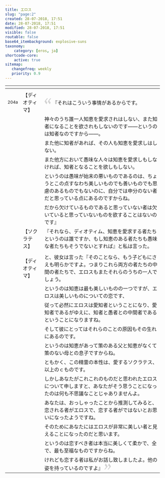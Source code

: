 ```yaml
---
title: エロス
slug: "page:2"
created: 28-07-2018, 17:51
date: 28-07-2018, 17:51
modified: 28-07-2018, 17:51
visible: false
routable: false
base64_itembackground: explosive-suns
taxonomy:
    category: [eros, ja]
shortcode-core:
    active: true
sitemap:
   changefreq: weekly
   priority: 0.9
---
```


<div id="translation-text-rousi" markdown="1">

| <span hidden>hidden</span> | <span hidden>hidden</span> | <span hidden>hidden</span> |
| - | - | - |
|  | <span hidden>hidden</span> | <span hidden>hidden</span> |
| <sup>204a</sup> | 【ディオ<wbr>ティマ】 | <span><svg xmlns="http://www.w3.org/2000/svg" width="22px" height="22px" viewBox="0 0 78 78" fill="lightgrey" opacity="1"><path d="M76.5 9.0009L57.0898 32.605c-.88226 1.10283-.88226 1.54397-.88226 1.76454 0 1.10286 1.76455 3.30857 2.8674 4.632l13.0167 14.99877L61.50123 74.9545 50.4727 59.51456c-2.87047-3.97028-10.80793-15.88413-10.80793-19.19267 0-1.76458.6617-2.4263 6.6171-9.7051C60.8395 12.74754 63.04522 10.98297 70.98575 3.0455L76.5 9.00092zm-38.16172 0L18.9281 32.605c-.88228 1.10283-.88228 1.54397-.88228 1.76454 0 1.10286 1.76457 3.30857 2.86742 4.632L33.92688 54.0003 23.3395 74.9545 12.30793 59.51456C9.44053 55.54428 1.5 43.63043 1.5 40.3219c0-1.76458.6617-2.4263 6.6171-9.7051C22.67475 12.74754 24.88043 10.98297 32.82097 3.0455l5.51732 5.9554z"/></svg></span> 『それはこういう事情があるからです。 |
|  |  | 神々のうち誰一人知恵を愛求されはしない、また知者になることを欲されもしないのです——というのは知者なのですから——。 |
|  |  | また他に知者があれば、その人も知恵を愛求しはしない。 |
|  |  | また他方において愚味な人々は知恵を愛求しもしなければ、知者となることを欲しもしない。 |
|  |  | というのは愚味が始末の悪いものであるのは、ちょうとこの点すなわち美しいものでも善いものでも思慮のあるものでもないのに、自分では申分のない者だと思っている点にあるのですからね。 |
|  |  | だから欠けているものであると思っていない者は欠いていると思っていないものを欲することはないのです』 |
|  | 【ソクラ<wbr>テス】 | 『それなら、ディオティム、知恵を愛求する者たちというのは誰ですか、もし知恵のある者たちも愚味な者たちもそうでないとすれば』と私は言った。 |
|  |  |  |
|  | 【ディオ<wbr>ティマ】 | と、彼女は言った『そのことなら、もう子どもにさえも明らかですよ。つまりこれら両方の者たちの中間の者たちで、エロスもまたそれらのうちの一人でしょう。 |
|  |  | というのは知恵は最も美しいものの一つですが、エロスは美しいものについての恋です、 |
|  |  | 従って必然にエロスは愛知者ということになり、愛知者であるがゆえに、知者と愚者との中間者であるということになりますね。 |
|  |  | そして彼にとってはそれらのことの原因もその生れにあるのです。 |
|  |  | というのは知恵があって策のある父と知恵がなくて策のない母との息子ですからね。 |
|  |  | ともかく、この精霊の本性は、愛するソクラテス、以上のｃものです。 |
|  |  | しかしあなたがこれこれのものだと思われたエロスについて申しますと、あなたがそう思うことになったのは何も不思議なことじゃありませんよ。 |
|  |  | あなたは、おっしゃったことから推測してみると、恋される者がエロスで、恋する者がではないとお思いになったようですね。 |
|  |  | そのためにあなたにはエロスが非常に美しい者と見えることになったのだと思います。 |
|  |  | というのは恋すべき者は本当に美しくて柔かで、全で、最も至福なものですからね。 |
|  |  | けれども恋する者は私がお話し致しましたよ。他の姿を持っているのですよ』 <span><svg xmlns="http://www.w3.org/2000/svg" width="22px" height="22px" viewBox="0 0 78 78" fill="lightgrey" opacity="1"><path d="M1.5 68.9991L20.9102 45.395c.88226-1.10283.88226-1.54397.88226-1.76454 0-1.10286-1.76455-3.30857-2.8674-4.632L5.90836 23.9997 16.49877 3.0455 27.5273 18.48544c2.87047 3.97028 10.80793 15.88413 10.80793 19.19267 0 1.76458-.6617 2.4263-6.6171 9.7051C17.1605 65.25246 14.95478 67.01703 7.01425 74.9545L1.5 68.99908zm38.16172 0L59.0719 45.395c.88228-1.10283.88228-1.54397.88228-1.76454 0-1.10286-1.76457-3.30857-2.86742-4.632L44.07312 23.9997 54.6605 3.0455l11.03157 15.43992C68.55947 22.45572 76.5 34.36957 76.5 37.6781c0 1.76458-.6617 2.4263-6.6171 9.7051C55.32526 65.25246 53.11957 67.01703 45.17904 74.9545l-5.51732-5.9554z"/></svg></span> |

</div>